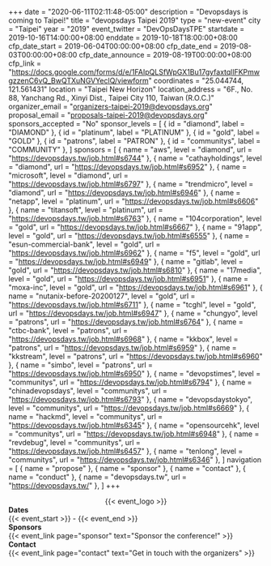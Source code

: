 +++
date = "2020-06-11T02:11:48-05:00"
description = "Devopsdays is coming to Taipei!"
title = "devopsdays Taipei 2019"
type = "new-event"
city = "Taipei"
year = "2019"
event_twitter = "DevOpsDaysTPE"
startdate = 2019-10-16T14:00:00+08:00
enddate = 2019-10-18T18:00:00+08:00
cfp_date_start = 2019-06-04T00:00:00+08:00
cfp_date_end = 2019-08-03T00:00:00+08:00
cfp_date_announce = 2019-08-19T00:00:00+08:00
cfp_link = "https://docs.google.com/forms/d/e/1FAIpQLSfWpGX1Bu17gyfaxtqllFKPmwgzzenC6vQ_BwQTXuNGVYeclQ/viewform"
coordinates = "25.044744, 121.561431"
location = "Taipei New Horizon"
location_address = "6F., No. 88, Yanchang Rd., Xinyi Dist., Taipei City 110, Taiwan (R.O.C.)"
organizer_email = "organizers-taipei-2019@devopsdays.org"
proposal_email = "proposals-taipei-2019@devopsdays.org"
sponsors_accepted = "No"
sponsor_levels = [
    { id = "diamond", label = "DIAMOND" },
    { id = "platinum", label = "PLATINUM" },
    { id = "gold", label = "GOLD" },
    { id = "patrons", label = "PATRON" },
    { id = "communitys", label = "COMMUNITY" },
]
sponsors = [
    { name = "aws", level = "diamond", url = "https://devopsdays.tw/job.html#s6744" },
    { name = "cathayholdings", level = "diamond", url = "https://devopsdays.tw/job.html#s6952" },
    { name = "microsoft", level = "diamond", url = "https://devopsdays.tw/job.html#s6797" },
    { name = "trendmicro", level = "diamond", url = "https://devopsdays.tw/job.html#s6946" },
    { name = "netapp", level = "platinum", url = "https://devopsdays.tw/job.html#s6606" },
    { name = "titansoft", level = "platinum", url = "https://devopsdays.tw/job.html#s6763" },
    { name = "104corporation", level = "gold", url = "https://devopsdays.tw/job.html#s6667" },
    { name = "91app", level = "gold", url = "https://devopsdays.tw/job.html#s6555" },
    { name = "esun-commercial-bank", level = "gold", url = "https://devopsdays.tw/job.html#s6962" },
    { name = "f5", level = "gold", url = "https://devopsdays.tw/job.html#s6949" },
    { name = "gitlab", level = "gold", url = "https://devopsdays.tw/job.html#s6810" },
    { name = "17media", level = "gold", url = "https://devopsdays.tw/job.html#s6951" },
    { name = "moxa-inc", level = "gold", url = "https://devopsdays.tw/job.html#s6961" },
    { name = "nutanix-before-20200127", level = "gold", url = "https://devopsdays.tw/job.html#s6711" },
    { name = "tcghl", level = "gold", url = "https://devopsdays.tw/job.html#s6947" },
    { name = "chungyo", level = "patrons", url = "https://devopsdays.tw/job.html#s6764" },
    { name = "ctbc-bank", level = "patrons", url = "https://devopsdays.tw/job.html#s6968" },
    { name = "kkbox", level = "patrons", url = "https://devopsdays.tw/job.html#s6959" },
    { name = "kkstream", level = "patrons", url = "https://devopsdays.tw/job.html#s6960" },
    { name = "simbo", level = "patrons", url = "https://devopsdays.tw/job.html#s6950" },
    { name = "devopstimes", level = "communitys", url = "https://devopsdays.tw/job.html#s6794" },
    { name = "chinadevopsdays", level = "communitys", url = "https://devopsdays.tw/job.html#s6793" },
    { name = "devopsdaystokyo", level = "communitys", url = "https://devopsdays.tw/job.html#s6669" },
    { name = "hackmd", level = "communitys", url = "https://devopsdays.tw/job.html#s6345" },
    { name = "opensourcehk", level = "communitys", url = "https://devopsdays.tw/job.html#s6948" },
    { name = "revdebug", level = "communitys", url = "https://devopsdays.tw/job.html#s6457" },
    { name = "tenlong", level = "communitys", url = "https://devopsdays.tw/job.html#s6346" },
]
navigation = [
    { name = "propose" },
    { name = "sponsor" },
    { name = "contact" },
    { name = "conduct" },
    { name = "devopsdays.tw", url = "https://devopsdays.tw/" },
]
+++
<div style="text-align:center;">
  {{< event_logo >}}
</div> 

<div class = "row">
  <div class = "col-md-2">
    <strong>Dates</strong>
  </div>
  <div class = "col-md-8">
    {{< event_start >}} - {{< event_end >}}
  </div>
</div>

<!-- <div class = "row">
  <div class = "col-md-2">
    <strong>Location</strong>
  </div>
  <div class = "col-md-8">
    {{< event_location >}}
  </div>
</div> -->

<!-- <div class = "row">
  <div class = "col-md-2">
    <strong>Register</strong>
  </div>
  <div class = "col-md-8">
    {{< event_link page="registration" text="Register to attend the conference!" >}}
  </div>
</div> -->

<!-- <div class = "row">
  <div class = "col-md-2">
    <strong>Propose</strong>
  </div>
  <div class = "col-md-8">
    {{< event_link page="propose" text="Propose a talk!" >}}
  </div>
</div> -->

<!-- <div class = "row">
  <div class = "col-md-2">
    <strong>Program</strong>
  </div>
  <div class = "col-md-8">
    View the {{< event_link page="program" text="program." >}}
  </div>
</div> -->

<!-- <div class = "row">
  <div class = "col-md-2">
    <strong>Speakers</strong>
  </div>
  <div class = "col-md-8">
    Check out the {{< event_link page="speakers" text="speakers!" >}}
  </div>
</div> -->

<div class = "row">
  <div class = "col-md-2">
    <strong>Sponsors</strong>
  </div>
  <div class = "col-md-8">
    {{< event_link page="sponsor" text="Sponsor the conference!" >}}
  </div>
</div>

<div class = "row">
  <div class = "col-md-2">
    <strong>Contact</strong>
  </div>
  <div class = "col-md-8">
    {{< event_link page="contact" text="Get in touch with the organizers" >}}
  </div>
</div>

<!-- Uncomment if you added your city twitter name -->
<!--
{{< event_twitter >}}
-->
